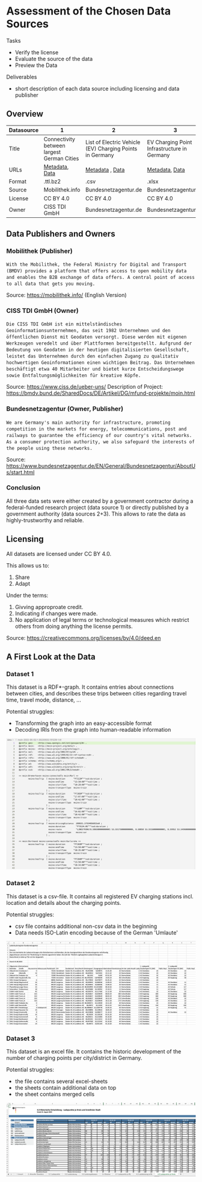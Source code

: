 # Assessment of the Chosen Data Sources

Tasks
 - Verify the license
 - Evaluate the source of the data
 - Preview the Data
 
Deliverables
 - short description of each data source including licensing and data publisher

## Overview

| Datasource | 1                                                                                                                                                                               | 2                                                                                                                                                                                                                                                                                                                                         | 3                                                                                                                                                                                                                                                                                                                                          |
|------------|---------------------------------------------------------------------------------------------------------------------------------------------------------------------------------|-------------------------------------------------------------------------------------------------------------------------------------------------------------------------------------------------------------------------------------------------------------------------------------------------------------------------------------------|--------------------------------------------------------------------------------------------------------------------------------------------------------------------------------------------------------------------------------------------------------------------------------------------------------------------------------------------|
| Title      | Connectivity between largest German Cities                                                                                                                                      | List of Electric Vehicle (EV) Charging Points in Germany                                                                                                                                                                                                                                                                                  | EV Charging Point Infrastructure in Germany                                                                                                                                                                                                                                                                                                |
| URLs       | [Metadata](https://mobilithek.info/offers/573356838940979200), [Data](https://mobilithek.info/mdp-api/files/aux/573356838940979200/moin-2022-05-02.1-20220502.131229-1.ttl.bz2) | [Metadata](https://www.bundesnetzagentur.de/DE/Sachgebiete/ElektrizitaetundGas/Unternehmen_Institutionen/E-Mobilitaet/Ladesaeulenkarte/start.html) ,  [Data](https://www.bundesnetzagentur.de/SharedDocs/Downloads/DE/Sachgebiete/Energie/Unternehmen_Institutionen/E_Mobilitaet/Ladesaeulenregister_CSV.csv?__blob=publicationFile&v=54) | [Metadata](https://www.bundesnetzagentur.de/DE/Sachgebiete/ElektrizitaetundGas/Unternehmen_Institutionen/E-Mobilitaet/Ladesaeulenkarte/start.html),  [Data](https://www.bundesnetzagentur.de/SharedDocs/Downloads/DE/Sachgebiete/Energie/Unternehmen_Institutionen/E_Mobilitaet/Ladesaeuleninfrastruktur.xlsx?__blob=publicationFile&v=28) |
| Format     | .ttl.bz2                                                                                                                                                                        | .csv                                                                                                                                                                                                                                                                                                                                      | .xlsx                                                                                                                                                                                                                                                                                                                                      |
| Source     | Mobilithek.info                                                                                                                                                                 | Bundesnetzagentur.de                                                                                                                                                                                                                                                                                                                      | Bundesnetzagentur.de                                                                                                                                                                                                                                                                                                                       |
| License    | CC BY 4.0                                                                                                                                                                       | CC BY 4.0                                                                                                                                                                                                                                                                                                                                 | CC BY 4.0                                                                                                                                                                                                                                                                                                                                  |
| Owner      | CISS TDI GmbH                                                                                                                                                                   | Bundesnetzagentur.de                                                                                                                                                                                                                                                                                                                      | Bundesnetzagentur.de                                                                                                                                                                                                                                                                                                                       |

## Data Publishers and Owners

### Mobilithek (Publisher)
`With the Mobilithek, the Federal Ministry for Digital and Transport (BMDV) provides a platform that offers access to open mobility data and enables the B2B exchange of data offers. A central point of access to all data that gets you moving.`

Source: https://mobilithek.info/ (English Version)

### CISS TDI GmbH (Owner)
`Die CISS TDI GmbH ist ein mittelständisches Geoinformationsunternehmen, das seit 1982 Unternehmen und den öffentlichen Dienst mit Geodaten versorgt. Diese werden mit eigenen Werkzeugen veredelt und über Plattformen bereitgestellt. Aufgrund der Bedeutung von Geodaten in der heutigen digitalisierten Gesellschaft, leistet das Unternehmen durch den einfachen Zugang zu qualitativ hochwertigen Geoinformationen einen wichtigen Beitrag. Das Unternehmen beschäftigt etwa 40 Mitarbeiter und bietet kurze Entscheidungswege sowie Entfaltungsmöglichkeiten für kreative Köpfe.`

Source: https://www.ciss.de/ueber-uns/
Description of Project: https://bmdv.bund.de/SharedDocs/DE/Artikel/DG/mfund-projekte/moin.html

### Bundesnetzagentur (Owner, Publisher)
`We are Germany's main authority for infrastructure, promoting competition in the markets for energy, telecommunications, post and railways to guarantee the efficiency of our country's vital networks. As a consumer protection authority, we also safeguard the interests of the people using these networks.`

Source: https://www.bundesnetzagentur.de/EN/General/Bundesnetzagentur/AboutUs/start.html

### Conclusion
All three data sets were either created by a government contractor during a federal-funded research project (data source 1) or directly published by a government authority (data sources 2+3). This allows to rate the data as highly-trustworthy and reliable.


## Licensing

All datasets are licensed under CC BY 4.0.

This allows us to:
1. Share
2. Adapt

Under the terms:
1. Givving approproate credit.
2. Indicating if changes were made.
3. No application of legal terms or technological measures which restrict others from doing anything the license permits.

Source: https://creativecommons.org/licenses/by/4.0/deed.en

## A First Look at the Data

### Dataset 1
This dataset is a RDF*-graph. It contains entries about connections between cities, and describes these trips between cities regarding travel time, travel mode, distance, ...

Potential struggles:
- Transforming the graph into an easy-accessible format
- Decoding IRIs from the graph into human-readable information

![Dataset 1](visualizations/data/Dataset_1.png)

### Dataset 2
This dataset is a csv-file. It contains all registered EV charging stations incl. location and details about the charging points.

Potential struggles:
- csv file contains additional non-csv data in the beginning
- Data needs ISO-Latin encoding because of the German 'Umlaute'

![Dataset 2](visualizations/data/Dataset_2.png)

### Dataset 3
This dataset is an excel file. It contains the historic development of the number of charging points per city/district in Germany.

Potential struggles:
- the file contains several excel-sheets
- the sheets contain additional data on top
- the sheet contains merged cells

![Dataset 3](visualizations/data/Dataset_3.png)